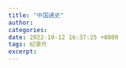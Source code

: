 ```yaml
---
title: "中国通史"
author: 
categories: 
date: 2022-10-12 16:37:25 +0800
tags: 纪录片
excerpt: 
---
```

















